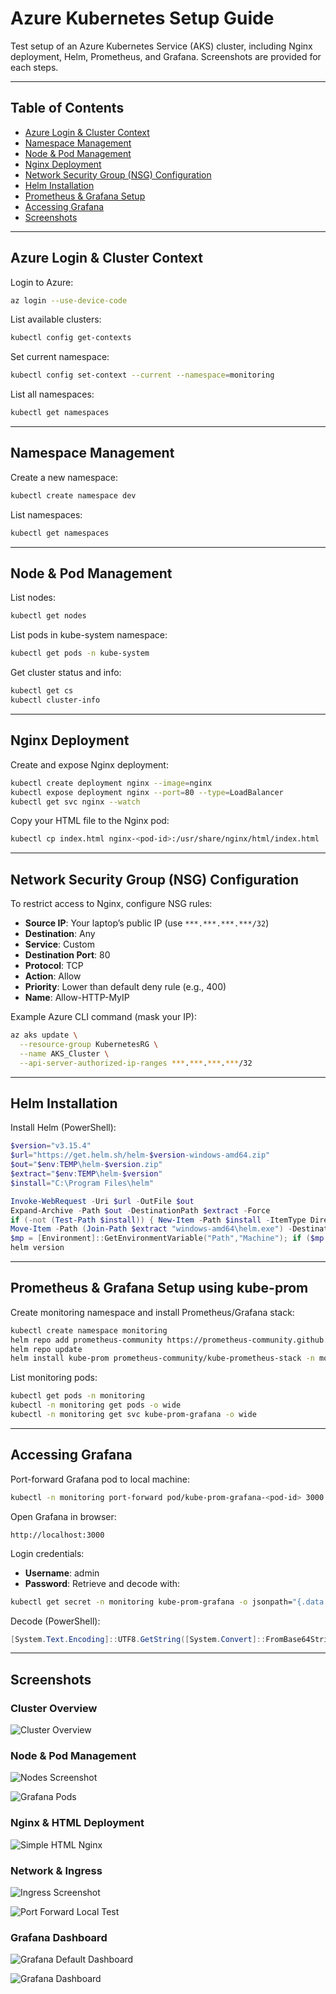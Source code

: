 # Azure Kubernetes Setup Guide

Test setup of an Azure Kubernetes Service (AKS) cluster, including Nginx deployment, Helm, Prometheus, and Grafana. Screenshots are provided for each steps.

---


## Table of Contents

- [Azure Login & Cluster Context](#azure-login--cluster-context)
- [Namespace Management](#namespace-management)
- [Node & Pod Management](#node--pod-management)
- [Nginx Deployment](#nginx-deployment)
- [Network Security Group (NSG) Configuration](#network-security-group-nsg-configuration)
- [Helm Installation](#helm-installation)
- [Prometheus & Grafana Setup](#prometheus--grafana-setup)
- [Accessing Grafana](#accessing-grafana)
- [Screenshots](#screenshots)

---

## Azure Login & Cluster Context

Login to Azure:

```sh
az login --use-device-code
```

List available clusters:

```sh
kubectl config get-contexts
```

Set current namespace:

```sh
kubectl config set-context --current --namespace=monitoring
```

List all namespaces:

```sh
kubectl get namespaces
```

---

## Namespace Management

Create a new namespace:

```sh
kubectl create namespace dev
```

List namespaces:

```sh
kubectl get namespaces
```

---

## Node & Pod Management

List nodes:

```sh
kubectl get nodes
```

List pods in kube-system namespace:

```sh
kubectl get pods -n kube-system
```

Get cluster status and info:

```sh
kubectl get cs
kubectl cluster-info
```

---

## Nginx Deployment

Create and expose Nginx deployment:

```sh
kubectl create deployment nginx --image=nginx
kubectl expose deployment nginx --port=80 --type=LoadBalancer
kubectl get svc nginx --watch
```

Copy your HTML file to the Nginx pod:

```sh
kubectl cp index.html nginx-<pod-id>:/usr/share/nginx/html/index.html
```

---

## Network Security Group (NSG) Configuration

To restrict access to Nginx, configure NSG rules:

- **Source IP**: Your laptop’s public IP (use `***.***.***.***/32`)
- **Destination**: Any
- **Service**: Custom
- **Destination Port**: 80
- **Protocol**: TCP
- **Action**: Allow
- **Priority**: Lower than default deny rule (e.g., 400)
- **Name**: Allow-HTTP-MyIP

Example Azure CLI command (mask your IP):

```sh
az aks update \
  --resource-group KubernetesRG \
  --name AKS_Cluster \
  --api-server-authorized-ip-ranges ***.***.***.***/32
```

---

## Helm Installation

Install Helm (PowerShell):

```powershell
$version="v3.15.4"
$url="https://get.helm.sh/helm-$version-windows-amd64.zip"
$out="$env:TEMP\helm-$version.zip"
$extract="$env:TEMP\helm-$version"
$install="C:\Program Files\helm"

Invoke-WebRequest -Uri $url -OutFile $out
Expand-Archive -Path $out -DestinationPath $extract -Force
if (-not (Test-Path $install)) { New-Item -Path $install -ItemType Directory | Out-Null }
Move-Item -Path (Join-Path $extract "windows-amd64\helm.exe") -Destination (Join-Path $install "helm.exe") -Force
$mp = [Environment]::GetEnvironmentVariable("Path","Machine"); if ($mp -notlike "*$install*") {[Environment]::SetEnvironmentVariable("Path",$mp + ";" + $install,"Machine")}
helm version
```

---

## Prometheus & Grafana Setup using kube-prom

Create monitoring namespace and install Prometheus/Grafana stack:

```sh
kubectl create namespace monitoring
helm repo add prometheus-community https://prometheus-community.github.io/helm-charts
helm repo update
helm install kube-prom prometheus-community/kube-prometheus-stack -n monitoring
```

List monitoring pods:

```sh
kubectl get pods -n monitoring
kubectl -n monitoring get pods -o wide
kubectl -n monitoring get svc kube-prom-grafana -o wide
```

---

## Accessing Grafana

Port-forward Grafana pod to local machine:

```sh
kubectl -n monitoring port-forward pod/kube-prom-grafana-<pod-id> 3000:3000
```

Open Grafana in browser:

```
http://localhost:3000
```

Login credentials:

- **Username**: admin
- **Password**: Retrieve and decode with:

```sh
kubectl get secret -n monitoring kube-prom-grafana -o jsonpath="{.data.admin-password}"
```

Decode (PowerShell):

```powershell
[System.Text.Encoding]::UTF8.GetString([System.Convert]::FromBase64String($secret))
```

---

## Screenshots

### Cluster Overview
![Cluster Overview](Azure_AKS_Screenshots/ClusterScreenshot.JPG)
<!-- Shows the AKS cluster details in Azure Portal, including services, ingresses, and cluster IPs. Useful for visualizing cluster resources and service endpoints. -->

### Node & Pod Management
![Nodes Screenshot](Azure_AKS_Screenshots/Nodesscreenshot.JPG)
<!-- Displays the output of `kubectl get nodes` and `kubectl get pods -n kube-system`, showing node status and system pods running in the cluster. -->

![Grafana Pods](Azure_AKS_Screenshots/Grafana%20pods.JPG)
<!-- Shows the Grafana pod running in the monitoring namespace, confirming successful deployment of monitoring stack. -->

### Nginx & HTML Deployment
![Simple HTML Nginx](Azure_AKS_Screenshots/SimpleHtmlNginx.JPG)
<!-- Demonstrates a custom static HTML page served by Nginx running inside AKS, accessed via the external LoadBalancer IP. -->

### Network & Ingress
![Ingress Screenshot](Azure_AKS_Screenshots/Ingreessscreenshot.JPG)
<!-- Displays Azure Portal's Services and Ingresses view, showing service types, external IPs, and port mappings for cluster services. -->

![Port Forward Local Test](Azure_AKS_Screenshots/PortforwardlocalTest.JPG)
<!-- Shows PowerShell output of port-forwarding Grafana pod to localhost, enabling local access to Grafana UI for dashboard management. -->

### Grafana Dashboard
![Grafana Default Dashboard](Azure_AKS_Screenshots/GrafanaDefaultDashboard.JPG)
<!-- Displays Grafana's default dashboard page, confirming successful setup and access to monitoring dashboards. -->

![Grafana Dashboard](Azure_AKS_Screenshots/GrafanaScreenhsot.JPG)
<!-- Shows the Grafana dashboard list, including Kubernetes and Alertmanager dashboards, used for cluster monitoring and visualization. -->

